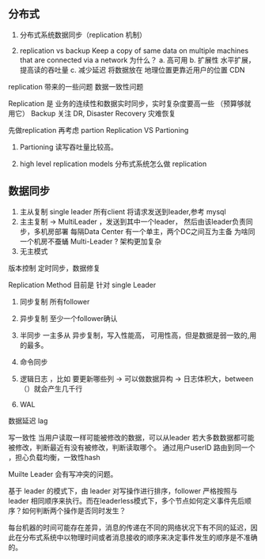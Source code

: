 
## 分布式
1. 分布式系统数据同步（replication 机制）

2. replication vs backup
 Keep a copy of same data on multiple machines that are connected via a network
 为什么？
 a. 高可用
 b. 扩展性 水平扩展，提高读的吞吐量
 c. 减少延迟 将数据放在 地理位置更靠近用户的位置 CDN

replication 带来的一些问题
数据一致性问题

Replication 是 业务的连续性和数据实时同步，实时复杂度要高一些 （预算够就用它）
Backup 关注 DR, Disaster Recovery 灾难恢复

先做replication 再考虑 partion
Replication VS Partioning
1. Partioning 读写吞吐量比较高。

3. high level
   replication models
   分布式系统怎么做 replication


## 数据同步
1. 主从复制 single leader 所有client 将请求发送到leader,参考 mysql
2. 主主复制 -> MultiLeader ，发送到其中一个leader， 然后由该leader负责同步，多机房部署
   每隔Data Center 有一个单主，两个DC之间互为主备
   为啥同一个机房不蚕蛹 Multi-Leader ?
   架构更加复杂
3. 无主模式

版本控制
定时同步，数据修复

Replication Method 目前是 针对 single Leader
1. 同步复制 所有follower
2. 异步复制 至少一个follower确认
3. 半同步 一主多从
异步复制，写入性能高， 可用性高，但是数据是弱一致的,用的最多。

1. 命令同步
2. 逻辑日志 ，比如 要更新哪些列 -> 可以做数据异构 -> 日志体积大，between （）就会产生几千行
3. WAL

数据延迟 lag

写一致性 当用户读取一样可能被修改的数据，可以从leader
若大多数数据都可能被修改，判断最近有没有被修改，判断读取哪个。
通过用户userID 路由到同一个 ，担心负载均衡，一致性hash

Muilte Leader 会有写冲突的问题。

基于 leader 的模式下，由 leader 对写操作进行排序，follower 严格按照与 leader 相同顺序来执行。而在leaderless模式下，多个节点如何定义事件先后顺序？如何判断两个操作是否同时发生？


每台机器的时间可能存在差异，消息的传递在不同的网络状况下有不同的延迟，因此在分布式系统中以物理时间或者消息接收的顺序来决定事件发生的顺序是不准确的。






